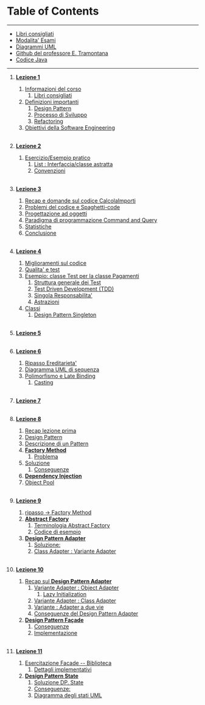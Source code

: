 # Table of Contents

---
* [Libri consigliati](https://www.dmi.unict.it/tramonta/se/libri.html)  
* [Modalita' Esami](https://www.dmi.unict.it/tramonta/se/esame.html)  
* [Diagrammi UML](https://www.dmi.unict.it/tramonta/se/umldp/uml-design-pattern.html) 
* [Github del professore E. Tramontana](https://github.com/e-tramontana)  
* [Codice Java](https://www.dmi.unict.it/tramonta/se/oop/index.html) 

---

1. [**Lezione 1**](01_05-03-24_ids.md#1-lezione----ingegneria-del-software)
    1. [Informazioni del corso](01_05-03-24_ids.md#informazioni-del-corso)
        1. [Libri consigliati](01_05-03-24_ids.md#libri-consigliati)
    2. [Definizioni importanti](01_05-03-24_ids.md#definizioni-importanti)
        1. [Design Pattern](01_05-03-24_ids.md#definizione-di-design-pattern)
        2. [Processo di Sviluppo](01_05-03-24_ids.md#definizione-di-processo-di-sviluppo)
        3. [Refactoring](01_05-03-24_ids.md#definizione-di-refactoring) 
    3. [Obiettivi della Software Engineering](01_05-03-24_ids.md#obiettivi)<br><br>

2. [**Lezione 2**](02_07-03-24_ids.md#2-lezione----ingegneria-del-software)
    1. [Esercizio/Esempio pratico](2_07-03-24_ids.md#esempio-pratico--esercizio)
        1. [List : Interfaccia/classe astratta](2_07-03-24_ids.md#interfacce)
        2. [Convenzioni](2_07-03-24_ids.md#convenzioni)<br><br>

3. [**Lezione 3**](03_12-03-24_ids.md#3-lezione---ingegneria-del-software)
    1. [Recap e domande sul codice CalcolaImporti](03_12-03-24_ids.md#recap-e-domande)
    2. [Problemi del codice e Spaghetti-code](03_12-03-24_ids.md#problemi-del-codice-e-spaghetti-code)
    3. [Progettazione ad oggetti](03_12-03-24_ids.md#progettazione-ad-oggetti)
    4. [Paradigma di programmazione Command and Query](03_12-03-24_ids.md#paradigma-di-programmazione-command-and-query)
    5. [Statistiche](03_12-03-24_ids.md#statistiche)
    6. [Conclusione](03_12-03-24_ids.md#conclusione)<br><br>

4. [**Lezione 4**](04_14-03-24_ids.md#4-lezione----ingegneria-del-software)
    1. [Miglioramenti sul codice](04_14-03-24_ids.md#miglioramenti-sul-codice)
    2. [Qualita' e test](04_14-03-24_ids.md#qualita-e-test)
    3. [Esempio: classe Test per la classe Pagamenti](04_14-03-24_ids.md#esempio-classe-test-per-la-classe-pagamenti)
        1. [Struttura generale dei Test](04_14-03-24_ids.md#struttura-generale-dei-test)
        2. [Test Driven Development (TDD)](04_14-03-24_ids.md#test-driven-development-tdd)
        3. [Singola Responsabilita'](04_14-03-24_ids.md#singola-responsabilita-srp)
        4. [Astrazioni](04_14-03-24_ids.md#astrazioni)
    4. [Classi](04_14-03-24_ids.md#classi)
        1. [Design Pattern Singleton](04_14-03-24_ids.md#design-pattern-singleton)<br><br>

5. [**Lezione 5**]()<br><br>

6. [**Lezione 6**](06_21-03-24_ids.md#6-lezione----ingegneria-del-software)
    1. [Ripasso Ereditarieta'](06_21-03-24_ids.md#ripasso-ereditarieta)
    2. [Diagramma UML di sequenza](06_21-03-24_ids.md#diagramma-uml-di-sequenza)
    3. [Polimorfismo e Late Binding](06_21-03-24_ids.md#polimorfismo-e-late-binding)
        1. [Casting](06_21-03-24_ids.md#casting)<br><br>
    
7. [**Lezione 7**]()<br><br>

8. [**Lezione 8**](08_04-04-24_ids.md#8-lezione----ingegneria-del-software)
    1. [Recap lezione prima](08_04-04-24_ids.md#recap-lezione-prima)
    2. [Design Pattern](08_04-04-24_ids.md#design-pattern)
    3. [Descrizione di un Pattern](08_04-04-24_ids.md#descrizione-di-un-pattern)
    4. [**Factory Method**](08_04-04-24_ids.md#factory-method)
        1. [Problema](08_04-04-24_ids.md#problema)
    5. [Soluzione](08_04-04-24_ids.md#soluzione)
        1. [Conseguenze](08_04-04-24_ids.md#conseguenze)
    6. [**Dependency Injection**](08_04-04-24_ids.md#dependency-injection)
    7. [Object Pool](08_04-04-24_ids.md#object-pool)<br><br>

9. [**Lezione 9**](08_04-04-24_ids.md#8-lezione----ingegneria-del-software)
    1. [ripasso -> Factory Method](08_04-04-24_ids.md#ripasso---factory-method)
    2. [**Abstract Factory**](08_04-04-24_ids.md#abstract-factory)
        1. [Terminologia Abstract Factory](08_04-04-24_ids.md#terminologia-abstract-factory)
        2. [Codice di esempio](08_04-04-24_ids.md#codice-di-esempio)
    3. [**Design Pattern Adapter**](08_04-04-24_ids.md#design-pattern-adapter)
        1. [Soluzione:](08_04-04-24_ids.md#soluzione)
        2. [Class Adapter : Variante Adapter](08_04-04-24_ids.md#class-adapter--variante-adapter)<br><br>

10. [**Lezione 10**](10_11-04-24_ids.md#10-lezione----ingegneria-del-software)
    1. [Recap sul **Design Pattern Adapter**](10_11-04-24_ids.md#recap-sul-design-pattern-adapter)
        1. [Variante Adapter : Object Adapter](10_11-04-24_ids.md#variante-adapter--object-adapter)
            1. [Lazy Initialization](10_11-04-24_ids.md#lazy-initialization)
        2. [Variante Adapter : Class Adapter](10_11-04-24_ids.md#variante-adapter--class-adapter)
        3. [Variante : Adapter a due vie](10_11-04-24_ids.md#variante--adapter-a-due-vie)
        4. [Conseguenze del Design Pattern Adapter](10_11-04-24_ids.md#conseguenze-del-design-pattern-adapter)
    2. [**Design Pattern Façade**](10_11-04-24_ids.md#design-pattern-façade)
        1. [Conseguenze](10_11-04-24_ids.md#conseguenze)
        2. [Implementazione](10_11-04-24_ids.md#implementazione)<br><br>

11. [**Lezione 11**](11_16-04-24_ids.md#11-lezione----ingegneria-del-software)
    1. [Esercitazione Facade -- Biblioteca](11_16-04-24_ids.md#esercitazione-facade----biblioteca)
        1. [Dettagli implementativi](11_16-04-24_ids.md#dettagli-implementativi)
    2. [**Design Pattern State**](11_16-04-24_ids.md#design-pattern-state)
        1. [Soluzione DP. State](11_16-04-24_ids.md#soluzione-dp-state)
        2. [Conseguenze:](11_16-04-24_ids.md#conseguenze)
        3. [Diagramma degli stati UML](11_16-04-24_ids.md#diagramma-degli-stati-uml)<br><br>